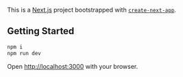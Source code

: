 
This is a [Next.js](https://nextjs.org) project bootstrapped with [`create-next-app`](https://github.com/vercel/next.js/tree/canary/packages/create-next-app).

## Getting Started

```bash
npm i
npm run dev
```

Open [http://localhost:3000](http://localhost:3000) with your browser.
